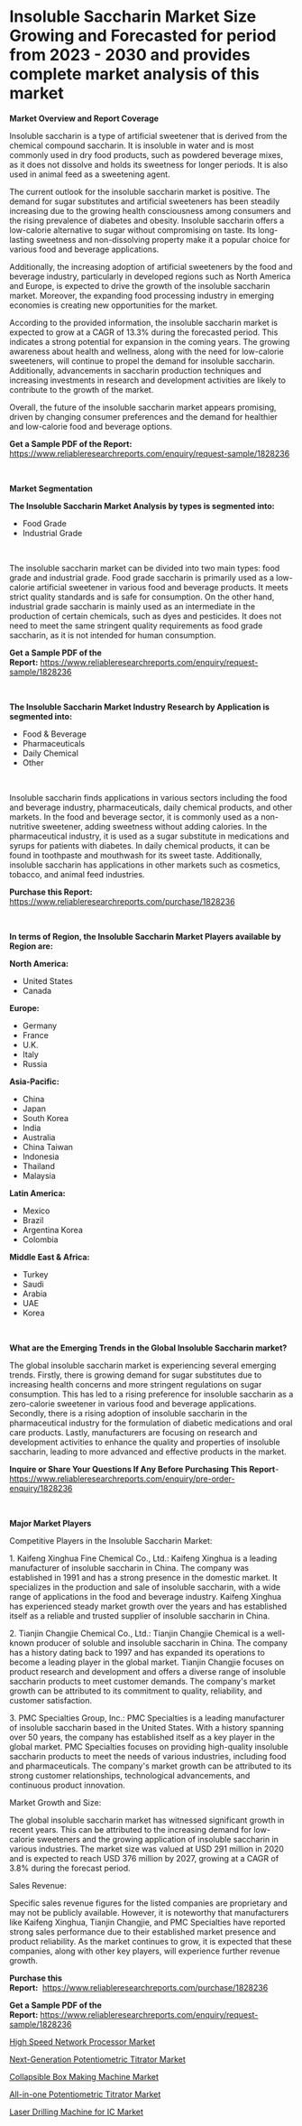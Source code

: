 <p><h1>Insoluble Saccharin Market Size Growing and Forecasted for period from 2023 - 2030 and provides complete market analysis of this market</h1></p><p><strong>Market Overview and Report Coverage</strong></p>
<p><p>Insoluble saccharin is a type of artificial sweetener that is derived from the chemical compound saccharin. It is insoluble in water and is most commonly used in dry food products, such as powdered beverage mixes, as it does not dissolve and holds its sweetness for longer periods. It is also used in animal feed as a sweetening agent.</p><p>The current outlook for the insoluble saccharin market is positive. The demand for sugar substitutes and artificial sweeteners has been steadily increasing due to the growing health consciousness among consumers and the rising prevalence of diabetes and obesity. Insoluble saccharin offers a low-calorie alternative to sugar without compromising on taste. Its long-lasting sweetness and non-dissolving property make it a popular choice for various food and beverage applications.</p><p>Additionally, the increasing adoption of artificial sweeteners by the food and beverage industry, particularly in developed regions such as North America and Europe, is expected to drive the growth of the insoluble saccharin market. Moreover, the expanding food processing industry in emerging economies is creating new opportunities for the market.</p><p>According to the provided information, the insoluble saccharin market is expected to grow at a CAGR of 13.3% during the forecasted period. This indicates a strong potential for expansion in the coming years. The growing awareness about health and wellness, along with the need for low-calorie sweeteners, will continue to propel the demand for insoluble saccharin. Additionally, advancements in saccharin production techniques and increasing investments in research and development activities are likely to contribute to the growth of the market.</p><p>Overall, the future of the insoluble saccharin market appears promising, driven by changing consumer preferences and the demand for healthier and low-calorie food and beverage options.</p></p>
<p><strong>Get a Sample PDF of the Report:</strong> <a href="https://www.reliableresearchreports.com/enquiry/request-sample/1828236">https://www.reliableresearchreports.com/enquiry/request-sample/1828236</a></p>
<p>&nbsp;</p>
<p><strong>Market Segmentation</strong></p>
<p><strong>The Insoluble Saccharin Market Analysis by types is segmented into:</strong></p>
<p><ul><li>Food Grade</li><li>Industrial Grade</li></ul></p>
<p>&nbsp;</p>
<p><p>The insoluble saccharin market can be divided into two main types: food grade and industrial grade. Food grade saccharin is primarily used as a low-calorie artificial sweetener in various food and beverage products. It meets strict quality standards and is safe for consumption. On the other hand, industrial grade saccharin is mainly used as an intermediate in the production of certain chemicals, such as dyes and pesticides. It does not need to meet the same stringent quality requirements as food grade saccharin, as it is not intended for human consumption.</p></p>
<p><strong>Get a Sample PDF of the Report:</strong>&nbsp;<a href="https://www.reliableresearchreports.com/enquiry/request-sample/1828236">https://www.reliableresearchreports.com/enquiry/request-sample/1828236</a></p>
<p>&nbsp;</p>
<p><strong>The Insoluble Saccharin Market Industry Research by Application is segmented into:</strong></p>
<p><ul><li>Food & Beverage</li><li>Pharmaceuticals</li><li>Daily Chemical</li><li>Other</li></ul></p>
<p>&nbsp;</p>
<p><p>Insoluble saccharin finds applications in various sectors including the food and beverage industry, pharmaceuticals, daily chemical products, and other markets. In the food and beverage sector, it is commonly used as a non-nutritive sweetener, adding sweetness without adding calories. In the pharmaceutical industry, it is used as a sugar substitute in medications and syrups for patients with diabetes. In daily chemical products, it can be found in toothpaste and mouthwash for its sweet taste. Additionally, insoluble saccharin has applications in other markets such as cosmetics, tobacco, and animal feed industries.</p></p>
<p><strong>Purchase this Report:</strong>&nbsp; <a href="https://www.reliableresearchreports.com/purchase/1828236">https://www.reliableresearchreports.com/purchase/1828236</a></p>
<p>&nbsp;</p>
<p><strong>In terms of Region, the Insoluble Saccharin Market Players available by Region are:</strong></p>
<p>
    <p> <strong> North America: </strong>
        <ul>
            <li>United States</li>
            <li>Canada</li>
        </ul>
        </p> 
    <p> <strong> Europe: </strong>
        <ul>
            <li>Germany</li>
            <li>France</li>
            <li>U.K.</li>
            <li>Italy</li>
            <li>Russia</li>
        </ul>
        </p> 
    <p> <strong> Asia-Pacific: </strong>
        <ul>
            <li>China</li>
            <li>Japan</li>
            <li>South Korea</li>
            <li>India</li>
            <li>Australia</li>
            <li>China Taiwan</li>
            <li>Indonesia</li>
            <li>Thailand</li>
            <li>Malaysia</li>
        </ul>
        </p> 
    <p> <strong> Latin America: </strong>
        <ul>
            <li>Mexico</li>
            <li>Brazil</li>
            <li>Argentina Korea</li>
            <li>Colombia</li>
        </ul>
        </p> 
    <p> <strong> Middle East & Africa: </strong>
        <ul>
            <li>Turkey</li>
            <li>Saudi</li>
            <li>Arabia</li>
            <li>UAE</li>
            <li>Korea</li>
        </ul>
    </p>
    </p>
<p>&nbsp;</p>
<p><strong>What are the Emerging Trends in the Global Insoluble Saccharin market?</strong></p>
<p><p>The global insoluble saccharin market is experiencing several emerging trends. Firstly, there is growing demand for sugar substitutes due to increasing health concerns and more stringent regulations on sugar consumption. This has led to a rising preference for insoluble saccharin as a zero-calorie sweetener in various food and beverage applications. Secondly, there is a rising adoption of insoluble saccharin in the pharmaceutical industry for the formulation of diabetic medications and oral care products. Lastly, manufacturers are focusing on research and development activities to enhance the quality and properties of insoluble saccharin, leading to more advanced and effective products in the market.</p></p>
<p><strong>Inquire or Share Your Questions If Any Before Purchasing This Report</strong>- <a href="https://www.reliableresearchreports.com/enquiry/pre-order-enquiry/1828236">https://www.reliableresearchreports.com/enquiry/pre-order-enquiry/1828236</a></p>
<p>&nbsp;</p>
<p><strong>Major Market Players</strong></p>
<p><p>Competitive Players in the Insoluble Saccharin Market:</p><p>1. Kaifeng Xinghua Fine Chemical Co., Ltd.: Kaifeng Xinghua is a leading manufacturer of insoluble saccharin in China. The company was established in 1991 and has a strong presence in the domestic market. It specializes in the production and sale of insoluble saccharin, with a wide range of applications in the food and beverage industry. Kaifeng Xinghua has experienced steady market growth over the years and has established itself as a reliable and trusted supplier of insoluble saccharin in China.</p><p>2. Tianjin Changjie Chemical Co., Ltd.: Tianjin Changjie Chemical is a well-known producer of soluble and insoluble saccharin in China. The company has a history dating back to 1997 and has expanded its operations to become a leading player in the global market. Tianjin Changjie focuses on product research and development and offers a diverse range of insoluble saccharin products to meet customer demands. The company's market growth can be attributed to its commitment to quality, reliability, and customer satisfaction.</p><p>3. PMC Specialties Group, Inc.: PMC Specialties is a leading manufacturer of insoluble saccharin based in the United States. With a history spanning over 50 years, the company has established itself as a key player in the global market. PMC Specialties focuses on providing high-quality insoluble saccharin products to meet the needs of various industries, including food and pharmaceuticals. The company's market growth can be attributed to its strong customer relationships, technological advancements, and continuous product innovation.</p><p>Market Growth and Size:</p><p>The global insoluble saccharin market has witnessed significant growth in recent years. This can be attributed to the increasing demand for low-calorie sweeteners and the growing application of insoluble saccharin in various industries. The market size was valued at USD 291 million in 2020 and is expected to reach USD 376 million by 2027, growing at a CAGR of 3.8% during the forecast period.</p><p>Sales Revenue:</p><p>Specific sales revenue figures for the listed companies are proprietary and may not be publicly available. However, it is noteworthy that manufacturers like Kaifeng Xinghua, Tianjin Changjie, and PMC Specialties have reported strong sales performance due to their established market presence and product reliability. As the market continues to grow, it is expected that these companies, along with other key players, will experience further revenue growth.</p></p>
<p><strong>Purchase this Report:</strong>&nbsp;&nbsp;<a href="https://www.reliableresearchreports.com/purchase/1828236">https://www.reliableresearchreports.com/purchase/1828236</a></p>
<p></p>
<p><strong>Get a Sample PDF of the Report:</strong>&nbsp;<a href="https://www.reliableresearchreports.com/enquiry/request-sample/1828236">https://www.reliableresearchreports.com/enquiry/request-sample/1828236</a></p>
<p><p><a href="https://medium.com/@azadyoi012547/high-speed-network-processor-market-trends-and-market-analysis-forecasted-for-period-2023-2030-d704c9d40bb4">High Speed Network Processor Market</a></p><p><a href="https://medium.com/@dianafisher1927/next-generation-potentiometric-titrator-market-exploring-market-share-market-trends-and-future-6d65fab804a3">Next-Generation Potentiometric Titrator Market</a></p><p><a href="https://medium.com/@rebeccabower1903/collapsible-box-making-machine-market-outlook-industry-overview-and-forecast-2023-to-2030-880f679259e4">Collapsible Box Making Machine Market</a></p><p><a href="https://medium.com/@avarobertson1969/all-in-one-potentiometric-titrator-market-size-market-outlook-and-market-forecast-2023-to-2030-f097f26ccbbe">All-in-one Potentiometric Titrator Market</a></p><p><a href="https://medium.com/@annarussell1981/laser-drilling-machine-for-ic-market-analysis-its-cagr-market-segmentation-and-global-industry-b467b9c88d1b">Laser Drilling Machine for IC Market</a></p></p>